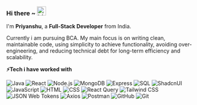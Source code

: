 ### Hi there ~ <img src="https://user-images.githubusercontent.com/1303154/88677602-1635ba80-d120-11ea-84d8-d263ba5fc3c0.gif" width="24px" alt="hi">

I'm **Priyanshu**, a **Full-Stack Developer** from India.   


Currently i am pursuing BCA. My main focus is on writing clean, maintainable code, using simplicity to achieve functionality, avoiding over-engineering, and reducing technical debt for long-term efficiency and scalability.

**⚡️Tech i have worked with**
<br />

<p>
<img alt="Java" src="https://img.shields.io/badge/Java-red" />
<img alt="React" src="https://img.shields.io/badge/React-black?logo=react" />
<img alt="Node.js" src="https://img.shields.io/badge/-Nodejs-43853d?logo=Node.js&logoColor=white" />
<img alt="MongoDB" src="https://img.shields.io/badge/-MongoDB-13aa52?logo=mongodb&logoColor=white" />
<img alt="Express" src="https://img.shields.io/badge/-Express-000000?logo=express&logoColor=white" />
<img alt="SQL" src="https://img.shields.io/badge/-MySQL-4479A1?logo=mysql&logoColor=white" />
<img alt="ShadcnUI" src="https://img.shields.io/badge/shadcn%2FUI-black?logo=shadcn%2Fui" />
<img alt="JavaScript" src="https://img.shields.io/badge/-JavaScript-F7DF1E?logo=javascript&logoColor=black" />
<img alt="HTML" src="https://img.shields.io/badge/-HTML-E34F26?logo=html5&logoColor=white" />
<img alt="CSS" src="https://img.shields.io/badge/-CSS-1572B6?logo=css3&logoColor=white" />
<img alt="React Query" src="https://img.shields.io/badge/React%20Query-black?logo=reactquery" />
<img alt="Tailwind CSS" src="https://img.shields.io/badge/-Tailwind%20CSS-06B6D4?logo=tailwind-css&logoColor=white" />
<img alt="JSON Web Tokens" src="https://img.shields.io/badge/-JSON%20Web%20Tokens-000000?logo=json-web-tokens&logoColor=white" />
<img alt="Axios" src="https://img.shields.io/badge/-Axios-5A29E4?logo=axios&logoColor=white" />
<img alt="Postman" src="https://img.shields.io/badge/-Postman-FF6C37?logo=postman&logoColor=white" />
<img alt="GitHub" src="https://img.shields.io/badge/GitHub-black?logo=github" />
<img alt="Git" src="https://img.shields.io/badge/-Git-F05032?logo=git&logoColor=white" />
</p>
</br>
